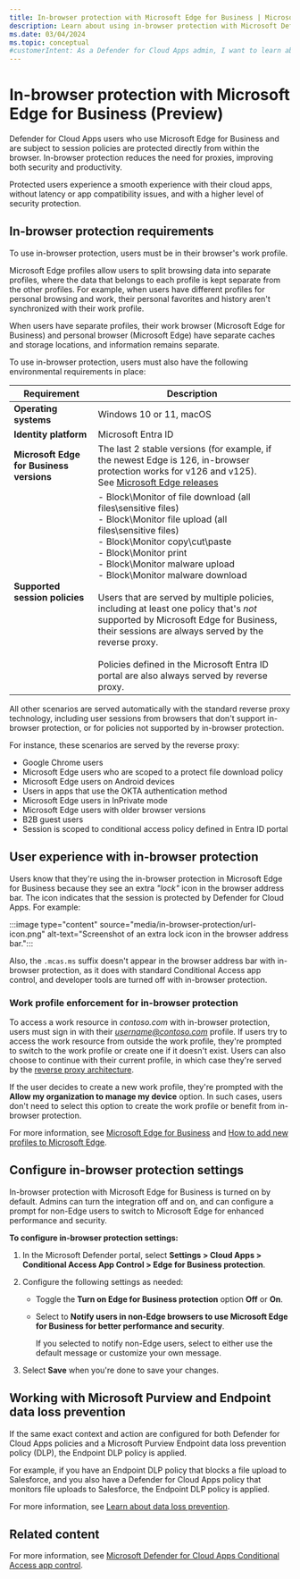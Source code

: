 ```yaml
---
title: In-browser protection with Microsoft Edge for Business | Microsoft Defender for Cloud Apps
description: Learn about using in-browser protection with Microsoft Defender for Cloud Apps session policies and Microsoft Edge for Business.
ms.date: 03/04/2024
ms.topic: conceptual
#customerIntent: As a Defender for Cloud Apps admin, I want to learn about the user experience with in-browser protection.
---
```


# In-browser protection with Microsoft Edge for Business (Preview)

Defender for Cloud Apps users who use Microsoft Edge for Business and are subject to session policies are protected directly from within the browser. In-browser protection reduces the need for proxies, improving both security and productivity.

Protected users experience a smooth experience with their cloud apps, without latency or app compatibility issues, and with a higher level of security protection.

## In-browser protection requirements

To use in-browser protection, users must be in their browser's work profile. 

Microsoft Edge profiles allow users to split browsing data into separate profiles, where the data that belongs to each profile is kept separate from the other profiles. For example, when users have different profiles for personal browsing and work, their personal favorites and history aren't synchronized with their work profile.

When users have separate profiles, their work browser (Microsoft Edge for Business) and personal browser (Microsoft Edge) have separate caches and storage locations, and information remains separate.

To use in-browser protection, users must also have the following environmental requirements in place:

|Requirement  |Description  |
|---------|---------|
|**Operating systems**     |   Windows 10 or 11, macOS      |
|**Identity platform**     | Microsoft Entra ID        |
|**Microsoft Edge for Business versions**     |   The last 2 stable versions (for example, if the newest Edge is 126, in-browser protection works for v126 and v125). <br> See [Microsoft Edge releases](https://learn.microsoft.com/deployedge/microsoft-edge-release-schedule#microsoft-edge-releases)     |
|**Supported session policies**     | - Block\Monitor of file download (all files\sensitive files) <br>- Block\Monitor file upload (all files\sensitive files) <br>- Block\Monitor copy\cut\paste <br>- Block\Monitor print <br>- Block\Monitor malware upload <br>- Block\Monitor malware download <br><br> Users that are served by multiple policies, including at least one policy that's *not* supported by Microsoft Edge for Business, their sessions are always served by the reverse proxy. <br><br>Policies defined in the Microsoft Entra ID portal are also always served by reverse proxy.   |

All other scenarios are served automatically with the standard reverse proxy technology, including user sessions from browsers that don't support in-browser protection, or for policies not supported by in-browser protection.

For instance, these scenarios are served by the reverse proxy:
- Google Chrome users
- Microsoft Edge users who are scoped to a protect file download policy
- Microsoft Edge users on Android devices
- Users in apps that use the OKTA authentication method
- Microsoft Edge users in InPrivate mode
- Microsoft Edge users with older browser versions
- B2B guest users
- Session is scoped to conditional access policy defined in Entra ID portal

## User experience with in-browser protection

Users know that they're using the in-browser protection in Microsoft Edge for Business because they see an extra *"lock"* icon in the browser address bar. The icon indicates that the session is protected by Defender for Cloud Apps. For example:

:::image type="content" source="media/in-browser-protection/url-icon.png" alt-text="Screenshot of an extra lock icon in the browser address bar.":::

Also, the `.mcas.ms` suffix doesn't appear in the browser address bar with in-browser protection, as it does with standard Conditional Access app control, and developer tools are turned off with in-browser protection.

### Work profile enforcement for in-browser protection

To access a work resource in *contoso.com* with in-browser protection, users must sign in with their *username@contoso.com* profile. If users try to access the work resource from outside the work profile, they're prompted to switch to the work profile or create one if it doesn't exist. Users can also choose to continue with their current profile, in which case they're served by the [reverse proxy architecture](proxy-intro-aad.md).

If the user decides to create a new work profile, they're prompted with the **Allow my organization to manage my device** option. In such cases, users don't need to select this option to create the work profile or benefit from in-browser protection.

For more information, see [Microsoft Edge for Business](/deployedge/microsoft-edge-for-business) and [How to add new profiles to Microsoft Edge](https://www.microsoft.com/en-us/edge/learning-center/how-to-add-new-profiles).

## Configure in-browser protection settings

In-browser protection with Microsoft Edge for Business is turned on by default. Admins can turn the integration off and on, and can configure a prompt for non-Edge users to switch to Microsoft Edge for enhanced performance and security.

**To configure in-browser protection settings:**

1. In the Microsoft Defender portal, select **Settings > Cloud Apps > Conditional Access App Control > Edge for Business protection**.

1. Configure the following settings as needed:

    - Toggle the **Turn on Edge for Business protection** option **Off** or **On**.
    - Select to **Notify users in non-Edge browsers to use Microsoft Edge for Business for better performance and security**.

        If you selected to notify non-Edge users, select to either use the default message or customize your own message.

1. Select **Save** when you're done to save your changes.

## Working with Microsoft Purview and Endpoint data loss prevention

If the same exact context and action are configured for both Defender for Cloud Apps policies and a Microsoft Purview Endpoint data loss prevention policy (DLP), the Endpoint DLP policy is applied.

For example, if you have an Endpoint DLP policy that blocks a file upload to Salesforce, and you also have a Defender for Cloud Apps policy that monitors file uploads to Salesforce, the Endpoint DLP policy is applied.

For more information, see [Learn about data loss prevention](/purview/dlp-learn-about-dlp).

## Related content

For more information, see [Microsoft Defender for Cloud Apps Conditional Access app control](proxy-intro-aad.md).
